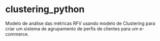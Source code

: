 # clustering_python
Modelo de análise das métricas RFV usando modelo de Clustering para criar um sistema de agrupamento de perfis de clientes para um e-commerce.
